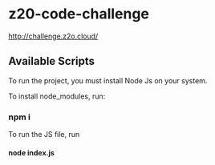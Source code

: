 # z20-code-challenge

http://challenge.z2o.cloud/

## Available Scripts

To run the project, you must install Node Js on your system. <br />

To install node_modules, run:
### npm i

To run the JS file, run
#### node index.js